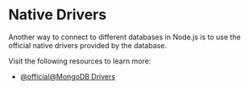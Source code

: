 # Native Drivers

Another way to connect to different databases in Node.js is to use the official native drivers provided by the database.

Visit the following resources to learn more:

- [@official@MongoDB Drivers](https://www.mongodb.com/docs/drivers/)